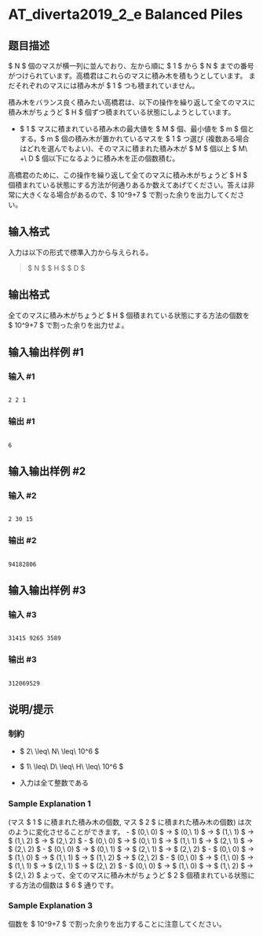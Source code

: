 # AT_diverta2019_2_e Balanced Piles

## 题目描述

[problemUrl]: https://atcoder.jp/contests/diverta2019-2/tasks/diverta2019_2_e

$ N $ 個のマスが横一列に並んでおり、左から順に $ 1 $ から $ N $ までの番号がつけられています。高橋君はこれらのマスに積み木を積もうとしています。 まだそれぞれのマスには積み木が $ 1 $ つも積まれていません。

積み木をバランス良く積みたい高橋君は、以下の操作を繰り返して全てのマスに積み木がちょうど $ H $ 個ずつ積まれている状態にしようとしています。

- $ 1 $ マスに積まれている積み木の最大値を $ M $ 個、最小値を $ m $ 個とする。$ m $ 個の積み木が置かれているマスを $ 1 $ つ選び (複数ある場合はどれを選んでもよい)、そのマスに積まれた積み木が $ M $ 個以上 $ M\ +\ D $ 個以下になるように積み木を正の個数積む。

高橋君のために、この操作を繰り返して全てのマスに積み木がちょうど $ H $ 個積まれている状態にする方法が何通りあるか数えてあげてください。答えは非常に大きくなる場合があるので、$ 10^9+7 $ で割った余りを出力してください。

## 输入格式

入力は以下の形式で標準入力から与えられる。

> $ N $ $ H $ $ D $

## 输出格式

全てのマスに積み木がちょうど $ H $ 個積まれている状態にする方法の個数を $ 10^9+7 $ で割った余りを出力せよ。

## 输入输出样例 #1

### 输入 #1

```
2 2 1
```

### 输出 #1

```
6
```

## 输入输出样例 #2

### 输入 #2

```
2 30 15
```

### 输出 #2

```
94182806
```

## 输入输出样例 #3

### 输入 #3

```
31415 9265 3589
```

### 输出 #3

```
312069529
```

## 说明/提示

### 制約

- $ 2\ \leq\ N\ \leq\ 10^6 $
- $ 1\ \leq\ D\ \leq\ H\ \leq\ 10^6 $
- 入力は全て整数である

### Sample Explanation 1

(マス $ 1 $ に積まれた積み木の個数, マス $ 2 $ に積まれた積み木の個数) は次のように変化させることができます。 - $ (0,\ 0) $ -&gt; $ (0,\ 1) $ -&gt; $ (1,\ 1) $ -&gt; $ (1,\ 2) $ -&gt; $ (2,\ 2) $ - $ (0,\ 0) $ -&gt; $ (0,\ 1) $ -&gt; $ (1,\ 1) $ -&gt; $ (2,\ 1) $ -&gt; $ (2,\ 2) $ - $ (0,\ 0) $ -&gt; $ (0,\ 1) $ -&gt; $ (2,\ 1) $ -&gt; $ (2,\ 2) $ - $ (0,\ 0) $ -&gt; $ (1,\ 0) $ -&gt; $ (1,\ 1) $ -&gt; $ (1,\ 2) $ -&gt; $ (2,\ 2) $ - $ (0,\ 0) $ -&gt; $ (1,\ 0) $ -&gt; $ (1,\ 1) $ -&gt; $ (2,\ 1) $ -&gt; $ (2,\ 2) $ - $ (0,\ 0) $ -&gt; $ (1,\ 0) $ -&gt; $ (1,\ 2) $ -&gt; $ (2,\ 2) $ よって、全てのマスに積み木がちょうど $ 2 $ 個積まれている状態にする方法の個数は $ 6 $ 通りです。

### Sample Explanation 3

個数を $ 10^9+7 $ で割った余りを出力することに注意してください。